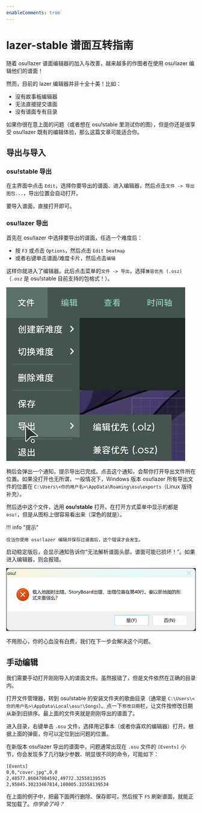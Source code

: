 ```yaml
---
enableComments: true
---
```


# lazer-stable 谱面互转指南

随着 osu!lazer 谱面编辑器的加入与改善，越来越多的作图者在使用 osu!lazer 编辑他们的谱面！

然而，目前的 lazer 编辑器并非十全十美！比如：

- 没有故事板编辑器
- 无法直接提交谱面
- 没有谱面专有目录

如果你很在意上面的问题（或者想在 osu!stable 里测试你的图），但是你还是很享受 osu!lazer 既有的编辑体验，那么这篇文章可能适合你。

## 导出与导入

### osu!stable 导出

在主界面中点击 `Edit`，选择你要导出的谱面、进入编辑器，然后点击`文件 -> 导出图包...`，导出位置会自动打开。

要导入谱面，直接打开即可。

### osu!lazer 导出

首先在 osu!lazer 中选择要导出的谱面，任选一个难度后：

- 按 `F3` 或点击 `Options`，然后点击 `Edit beatmap`
- 或者右键单击谱面/难度卡片，然后点击`编辑`

这样你就进入了编辑器。此后点击菜单的`文件 -> 导出`，选择`兼容优先 (.osz)`（`.osz` 是 osu!stable 目前支持的包格式！）。

![导出菜单](img/export-menu.png)

稍后会弹出一个通知，提示导出已完成。点击这个通知，会帮你打开导出文件所在位置。如果没打开也无所谓，一般情况下，Windows 版本 osu!lazer 所有导出文件的位置在 `C:\Users\<你的用户名>\AppData\Roaming\osu\exports`（Linux 版待补充）。

然后选中这个文件，选用 **osu!stable** 打开。在打开方式菜单中显示的都是 `osu!`，但是从图标上很容易看出来（深色的就是）。

!!! info "提示"

    仅当你使用 osu!lazer 编辑并保存过谱面后，这个错误才会发生。

启动稳定版后，会显示通知告诉你“无法解析谱面头部，谱面可能已损坏！”。如果进入编辑器，则会报错。

![报错窗口](img/editor-error.png)

不用担心，你的心血没有白费，我们在下一步会解决这个问题。

## 手动编辑

我们需要手动打开刚刚导入的谱面文件。虽然报错了，但是文件依然在正确的目录内。

打开文件管理器，转到 osu!stable 的安装文件夹的歌曲目录（通常是 `C:\Users\<你的用户名>\AppData\Local\osu!\Songs`）。点一下`修改日期`栏，让文件按修改日期从新到旧排序。最上面的文件夹就是刚刚导出的谱面了。

进入目录，右键单击 `.osu` 文件，选择用记事本（或者你喜欢的编辑器）打开。根据上面的弹窗，你可以定位到出问题的位置。

在新版本 osu!lazer 导出的谱面中，问题通常出现在 `.osu` 文件的 `[Events]` 小节，你会发现多了几行缺少参数、明显很不同的命令，可能如下：

```osu
[Events]
0,0,"cover.jpg",0,0
2,48577.86047984592,49772.32558139535
2,95845.30233467814,100005.32558139534
```

在上面的例子中，把最下面两行删除、保存即可。然后按下 `F5` 刷新谱面，就能正常加载了。*你学会了吗？*

